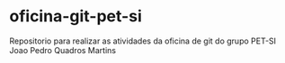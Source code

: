 # oficina-git-pet-si
Repositorio para realizar as atividades da oficina de git do grupo PET-SI
Joao Pedro Quadros Martins